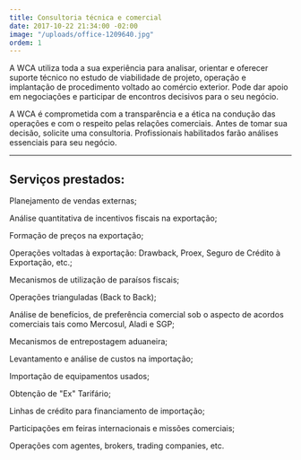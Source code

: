 ```yaml
---
title: Consultoria técnica e comercial
date: 2017-10-22 21:34:00 -02:00
image: "/uploads/office-1209640.jpg"
ordem: 1
---
```


A WCA utiliza toda a sua experiência para analisar, orientar e oferecer suporte técnico no estudo de viabilidade de projeto, operação e implantação de procedimento voltado ao comércio exterior. Pode dar apoio em negociações e participar de encontros decisivos para o seu negócio.

A WCA é comprometida com a transparência e a ética na condução das operações e com o respeito pelas relações comerciais. 
Antes de tomar sua decisão, solicite uma consultoria. Profissionais habilitados farão análises essenciais para seu negócio.

---

## Serviços prestados:  

Planejamento de vendas externas;

Análise quantitativa de incentivos fiscais na exportação;

Formação de preços na exportação;

Operações voltadas à exportação: Drawback, Proex,
Seguro de Crédito à Exportação, etc.;

Mecanismos de utilização de paraísos fiscais;

Operações trianguladas (Back to Back);

Análise de benefícios, de preferência comercial sob o aspecto de acordos comerciais tais como Mercosul, Aladi e SGP;

Mecanismos de entrepostagem aduaneira;

Levantamento e análise de custos na importação;

Importação de equipamentos usados;

Obtenção de "Ex" Tarifário;

Linhas de crédito para financiamento de importação;

Participações em feiras internacionais e missões comerciais;

Operações com agentes, brokers, trading companies, etc.
